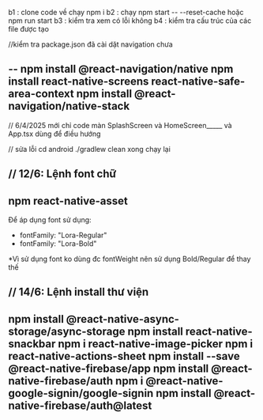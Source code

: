 b1 : clone code về chạy npm i 
b2 : chạy npm start -- --reset-cache hoặc npm run start 
b3 : kiểm tra xem có lỗi không
b4 : kiểm tra cấu trúc của các file được tạo

//kiểm tra package.json đã cài dặt navigation chưa

--
npm install @react-navigation/native
npm install react-native-screens react-native-safe-area-context
npm install @react-navigation/native-stack
--

// 6/4/2025  mới chỉ code màn SplashScreen và HomeScreen_____ và App.tsx dùng để điều hướng  

// sửa lỗi
cd android
./gradlew clean
xong chạy lại

// 12/6: Lệnh font chữ
--
npm react-native-asset
--

Để áp dụng font sử dụng: 
- fontFamily: "Lora-Regular"
- fontFamily: "Lora-Bold"

*Vì sử dụng font ko dùng đc fontWeight nên sử dụng Bold/Regular để thay thế

// 14/6: Lệnh install thư viện
--
npm install @react-native-async-storage/async-storage
npm install react-native-snackbar
npm i react-native-image-picker
npm i react-native-actions-sheet
npm install --save @react-native-firebase/app
npm install @react-native-firebase/auth
npm i @react-native-google-signin/google-signin
npm install @react-native-firebase/auth@latest
--